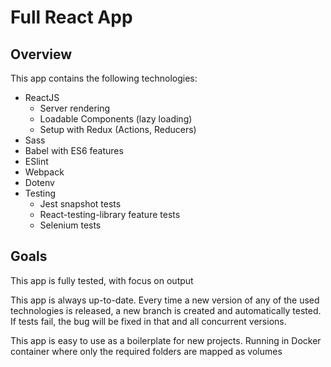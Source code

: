 # Full React App

## Overview
This app contains the following technologies:
- ReactJS
  - Server rendering
  - Loadable Components (lazy loading)
  - Setup with Redux (Actions, Reducers)
- Sass
- Babel with ES6 features
- ESlint
- Webpack
- Dotenv
- Testing
  - Jest snapshot tests
  - React-testing-library feature tests
  - Selenium tests

## Goals
This app is fully tested, with focus on output

This app is always up-to-date. Every time a new version of any of the used technologies is released, a new branch is created and automatically tested. If tests fail, the bug will be fixed in that and all concurrent versions.

This app is easy to use as a boilerplate for new projects. Running in Docker container where only the required folders are mapped as volumes
